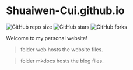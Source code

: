 # Shuaiwen-Cui.github.io

![GitHub repo size](https://img.shields.io/github/repo-size/Shuaiwen-Cui/Shuaiwen-Cui.github.io)
![GitHub stars](https://img.shields.io/github/stars/Shuaiwen-Cui/Shuaiwen-Cui.github.io?style=social)
![GitHub forks](https://img.shields.io/github/forks/Shuaiwen-Cui/Shuaiwen-Cui.github.io?style=social)

Welcome to my personal website!

> folder web hosts the website files.

> folder mkdocs hosts the blog files.